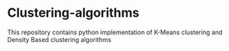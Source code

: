 # Clustering-algorithms
This repository contains python implementation of K-Means clustering and Density Based clustering algorithms
